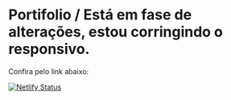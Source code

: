 # Portifolio / Está em fase de alterações, estou corringindo o responsivo.

Confira pelo link abaixo:

[![Netlify Status](https://api.netlify.com/api/v1/badges/9a6c3321-2357-4b78-874c-e074600b105a/deploy-status)](https://portifoliowebgui.netlify.app/)
